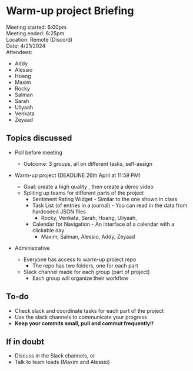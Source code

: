 # Warm-up project Briefing

Meeting started: 6:00pm <br>
Meeting ended: 6:25pm <br>
Location: Remote (Discord) <br>
Date: 4/21/2024 <br>
Attendees:
- Addy 
- Alessio 
- Hoang
- Maxim
- Rocky
- Salman
- Sarah
- Uliyaah
- Venkata
- Zeyaad

## Topics discussed
- Poll before meeting
  - Outcome: 3 groups, all on different tasks, self-assign

- Warm-up project (DEADLINE 26th April at 11:59 PM)
  - Goal: create a high quality , then create a demo video
  - Spliting up teams for different parts of the project
    - Sentiment Rating Widget - Similar to the one shown in class
    - Task List (of entries in a journal) - You can read in the data from hardcoded JSON files
      - Rocky, Venkata, Sarah, Hoang, Uliyaah, 
    - Calendar for Navigation - An interface of a calendar with a clickable day
      - Maxim, Salman, Alessio, Addy, Zeyaad

- Administrative
  - Everyone has access to warm-up project repo
    - The repo has two folders, one for each part
  - Slack channel made for each group (part of project)
    - Each group will organize their workflow

## To-do
* Check slack and coordinate tasks for each part of the project
* Use the slack channels to communicate your progress
* **Keep your commits small, pull and commut frequently!!**

## If in doubt
- Discuss in the Slack channels, or
- Talk to team leads (Maxim and Alessio)
